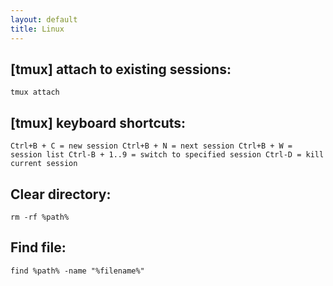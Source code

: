 ```yaml
---
layout: default
title: Linux
---
```


## [tmux] attach to existing sessions: ##

`tmux attach`

## [tmux] keyboard shortcuts: ##

`Ctrl+B + C = new session
Ctrl+B + N = next session
Ctrl+B + W = session list
Ctrl-B + 1..9 = switch to specified session
Ctrl-D = kill current session`

## Clear directory: ##

`rm -rf %path%`

## Find file: ##

`find %path% -name "%filename%"`
